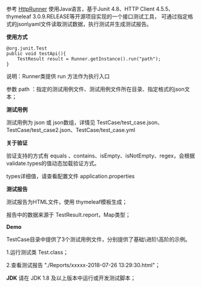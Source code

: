 参考 <a href="https://github.com/HttpRunner/HttpRunner">HttpRunner</a>
使用Java语言，基于Junit 4.8、HTTP Client 4.5.5、thymeleaf 3.0.9.RELEASE等开源项目实现的一个接口测试工具，
可通过指定格式的json\yaml文件读取测试数据，执行测试并生成测试报告。

**使用方式**

    @org.junit.Test
    public void testApi(){
        TestResult result = Runner.getInstance().run("path");
    }
    
    
说明：Runner类提供 run 方法作为执行入口

参数 path ：指定的测试用例文件、测试用例文件所在目录、指定格式的json文本；

**测试用例**

测试用例为 json 或 json数组，详情见 TestCase/test_case.json、TestCase/test_case2.json、TestCase/test_case.yml

**关于验证**

验证支持的方式有 equals 、contains、isEmpty、isNotEmpty、regex，会根据validate.types的值动态加载验证方式。

types详细值，请查看配置文件 application.properties

**测试报告**

测试报告为HTML文件，使用 thymeleaf模板生成；

报告中的数据来源于 TestResult.report，Map类型；

    
**Demo**

TestCase目录中提供了3个测试用例文件，分别提供了基础\进阶\高阶的示例。

1.运行测试类 Test.class；

2.查看测试报告 "./Reports/xxxxx-2018-07-26 13:29:30.html"；

**JDK**
请在 JDK 1.8 及以上版本中运行或开发测试脚本；